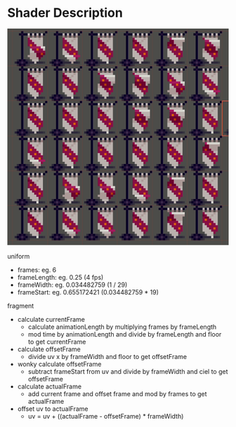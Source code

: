 # Shader Description

![OffsetAnimations](README.gif)

uniform

- frames: eg. 6
- frameLength: eg. 0.25 (4 fps)
- frameWidth: eg. 0.034482759 (1 / 29)
- frameStart: eg. 0.655172421 (0.034482759 * 19)

fragment

- calculate currentFrame
  - calculate animationLength by multiplying frames by frameLength
  - mod time by animationLength and divide by frameLength and floor to get currentFrame
- calculate offsetFrame
  - divide uv x by frameWidth and floor to get offsetFrame
- wonky calculate offsetFrame
  - subtract frameStart from uv and divide by frameWidth and ciel to get offsetFrame
- calculate actualFrame
  - add current frame and offset frame and mod by frames to get actualFrame
- offset uv to actualFrame
  - uv = uv + ((actualFrame - offsetFrame) * frameWidth)
